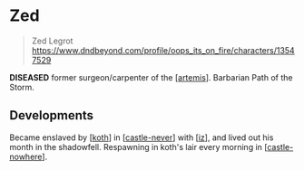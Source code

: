 # Zed
> Zed Legrot
https://www.dndbeyond.com/profile/oops_its_on_fire/characters/13547529

**DISEASED** former surgeon/carpenter of the [[artemis]]. Barbarian Path of the Storm.

## Developments
Became enslaved by [[koth]] in [[castle-never]] with [[iz]], and lived out his month in the shadowfell.
Respawning in koth's lair every morning in [[castle-nowhere]].

[//begin]: # "Autogenerated link references for markdown compatibility"
[artemis]: ../seaofbones/artemis "Artemis"
[koth]: ../npcs/koth "Koth M'gog"
[castle-never]: ../north/castle-never "Castle Never"
[iz]: iz "Iz"
[castle-nowhere]: ../north/castle-nowhere "Castle Nowhere"
[//end]: # "Autogenerated link references"
